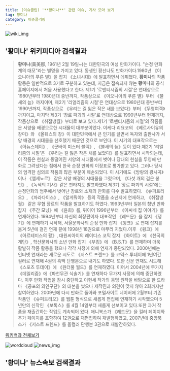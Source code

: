 ```yaml
---
title: (이슈클립) '**황미나**' 관련 이슈, 기사 모아 보기
tag: 황미나
category: 이슈클리핑
---
```

![wiki_img](https://user-images.githubusercontent.com/42597476/44503234-41136a80-a6d0-11e8-9071-6fc6418eafe4.png)
## **'**황미나**'** 위키피디아 검색결과
>**황미나**(黃美那, 1961년 2월 19일~)는 대한민국의 여성 만화가이다. "순정 만화계의 대모"라는 별명을 가지고 있다. 동생인 황선나도 만화가이다.1980년 《이오니아의 푸른 별》을 잡지 《소녀시대》에 발표하면서 데뷔했다. **황미나**의 작품 활동은 일반적으로 3기로 구분하고 있는데, 지금은 접속되지 않는 **황미나**의 공식 홈페이지에서 처음 사용했다고 한다. 제1기 '로맨티시즘의 시절'은 연대상으로 1980년부터 1980년대 중반까지, 작품상으로 《이오니아의 푸른 별》부터 《불새의 늪》까지이며, 제2기 '리얼리즘의 시절'은 연대상으로 1980년대 중반부터 1990년까지, 작품상으로 《우리는 길 잃은 작은 새를 보았다》부터 《무영여객》까지이고, 마지막 제3기 '장르 파괴의 시절'로 연대상으로 1990년부터 현재까지, 작품상으로 《취접냉월》부터로 보고 있다.제1기 '로맨티시즘의 시절'의 작품들은 서양을 배경으로한 시대물이 대부분이었다. 이케다 리요코의 《베르사이유의 장미》와 《올훼스의 창》이 대한민국에서 큰 인기를 끌면서 독자와 출판사가 서양 배경의 시대물을 선호했기 때문인 것으로 보인다. 이 시기의 대표작으로는 《아뉴스데이》, 《굿바이 미스터 블랙》, 《불새의 늪》등이 있다.제2기 '리얼리즘의 시절'은 《우리는 길 잃은 작은 새를 보았다》를 발표하면서 시작되는데, 이 작품은 현실과 동떨어진 서양의 시대물에서 벗어나 당대의 현실을 투영해 만화로 그려냈다는 점에서 한국 순정 만화의 이정표로 평가받고 있다. 그러나 당시의 엄격한 심의로 작품의 많은 부분이 훼손되었다. 이 시기에도《방랑의 광시곡》이나 《엘세뇨르》 같은 서양 배경의 시대물을 그렸으며, 《다섯 개의 검은 봉인》, 《녹색의 기사》같은 판타지도 발표하였다.제3기 '장르 파괴의 시절'에는 순정만화의 범주에서 벗어난 장르와 소재의 만화를 다수 발표하였다. 《슈퍼트리오》, 《파라다이스》, 《알게뭐야》 등의 작품을 소년지에 연재하고, 《취접냉월》 같은 무협 장르의 작품을 발표하기도 하였다. 1993년부터 일본의 청년 만화 잡지 《주간 모닝》에 《윤희》를, 뒤이어 1996년부터 《이씨네 집 이야기》를 연재하였다. 1994년부터 자신의 최장편이자 대표작인 《레드문》을 잡지 《댕기》에 연재하기 시작해, 서울문화사의 순정 만화 잡지 《윙크》로 연재 잡지를 옮겨 5년에 걸친 연재 끝에 1998년 18권으로 마무리 지었다.이후 《윙크》에 《아르테미스의 활》, 대원씨아이의 레이디스 코믹 잡지 《화이트》에 《천국의 계단》, 학산문화사의 소년 만화 잡지 《부킹》에 《B.S.T》를 연재하며 더욱 활발히 작품 활동을 했으나 각각 사정에 의해 연재가 중단되었다. 2000년에는 인터넷 연재라는 새로운 시도로 《저스트 프렌드》를 코믹스 투데이에 1년여간 컬러로 연재해 4권의 흑백 단행본으로 내기도 하였다. 또한 신문 연재도 시도해 《스포츠 투데이》에 《원더풀 월드》를 연재하였다. 이어서 2004년에 무가지 《데일리줌》에《파천무관 식솔기》를 연재하다 무가지 사정에 의해 중단하였다. 이후 만화 작업을 잠시 중단하고 이현세 작가의 동명 원작을 바탕으로 한 드라마 《공포의 외인구단》의 대본을 썼으나 제작진과 의견이 맞지 않아 2회까지만 참여하였다. 2009년에 다시 만화로 돌아와 포털사이트 네이버에 2월부터 기존 작품인 《슈퍼트리오》를 웹툰 형식으로 새롭게 편집해 연재하기 시작했으며 5년만의 신작인 《보톡스》를 4월 14일부터 새롭게 선보이고 있다.또한 과거 작품을 재출간하는 작업도 계속되어 왔다. 애니북스가 《레드문》을 컬러 페이지와 추가 페이지를 포함하여 12권으로 재편집하여 재발행하였고, 2007년에 중앙북스가 《저스트 프렌드》를 올컬러 단행본 3권으로 재발간하였다.

<a href="https://ko.wikipedia.org/wiki/황미나" target="_blank">위키백과 전체보기</a>

![wordcloud](https://s3.ap-northeast-2.amazonaws.com/lyrics101-wordcloud/2018-09-24-1537767048.png)
![news_img](https://user-images.githubusercontent.com/42597476/44507050-1206f400-a6e4-11e8-8d98-7ffbfebb353f.png)
## **'**황미나**'** 뉴스속보 검색결과


